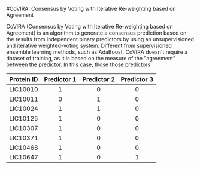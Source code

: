 #CoVIRA: Consensus by Voting with Iterative Re-weighting based on Agreement

CoVIRA (Consensus by Voting with Iterative Re-weighting based on  Agreement) is an algorithm to generate a consensus prediction based on the results from independent binary predictors by using an unsupervisioned and iterative weighted-voting system. Different from supervisioned ensemble learning methods, such as AdaBoost, CoVIRA doesn't require a dataset of training, as it is based on the measure of the "agreement" between the predictor. In this case, those those predictors 

|Protein ID | Predictor 1 | Predictor 2 | Predictor 3 |
|:---------:|:-----------:|:-----------:|:-----------:|
|LIC10010   |	          1 |           0 |           0 |
|LIC10011   |	          0 |           1 |           0 |
|LIC10024	  |           1 |           1 |           0 |
|LIC10125   |           1 |           0 |           0 |
|LIC10307   |           1 |           0 |           0 |
|LIC10371   |           1 |           0 |           0 |
|LIC10468   |           1 |           0 |           0 |
|LIC10647   |           1 |           0 |           1 |

